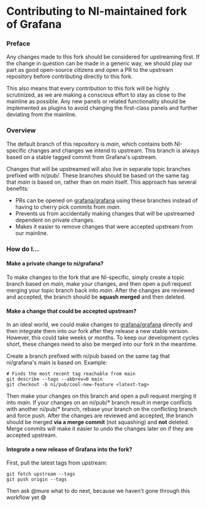# Contributing to NI-maintained fork of Grafana

### Preface

Any changes made to this fork should be considered for upstreaming first. If the change in question can be made in a generic way, we should play our part as good open-source citizens and open a PR to the upstream repository before contributing directly to this fork.

This also means that every contribution to this fork will be highly scrutinized, as we are making a conscious effort to stay as close to the mainline as possible. Any new panels or related functionality should be implemented as plugins to avoid changing the first-class panels and further deviating from the mainline.

### Overview

The default branch of this repository is _main_, which contains both NI-specific changes and changes we intend to upstream. This branch is always based on a stable tagged commit from Grafana's upstream.

Changes that will be upstreamed will also live in separate topic branches prefixed with _ni/pub/_. These branches should be based on the same tag that _main_ is based on, rather than on _main_ itself. This approach has several benefits:
- PRs can be opened on [grafana/grafana](https://github.com/grafana/grafana) using these branches instead of having to cherry pick commits from _main_.
- Prevents us from accidentally making changes that will be upstreamed dependent on private changes.
- Makes it easier to remove changes that were accepted upstream from our mainline.

### How do I...

#### Make a private change to ni/grafana?

To make changes to the fork that are NI-specific, simply create a topic branch based on _main_, make your changes, and then open a pull request merging your topic branch back into _main_. After the changes are reviewed and accepted, the branch should be **squash merged** and then deleted.

#### Make a change that could be accepted upstream?

In an ideal world, we could make changes to [grafana/grafana](https://github.com/grafana/grafana) directly and then integrate them into our fork after they release a new stable version. However, this could take weeks or months. To keep our development cycles short, these changes need to also be merged into our fork in the meantime.

Create a branch prefixed with ni/pub based on the same tag that ni/grafana's main is based on. Example:
```
# Finds the most recent tag reachable from main
git describe --tags --abbrev=0 main
git checkout -b ni/pub/cool-new-feature <latest-tag>
```

Then make your changes on this branch and open a pull request merging it into _main_. If your changes on an ni/pub/* branch result in merge conflicts with another ni/pub/* branch, rebase your branch on the conflicting branch and force push. After the changes are reviewed and accepted, the branch should be merged **via a merge commit** (not squashing) and **not** deleted. Merge commits will make it easier to undo the changes later on if they are accepted upstream.

#### Integrate a new release of Grafana into the fork?

First, pull the latest tags from upstream:
```
git fetch upstream --tags
git push origin --tags
```
Then ask @mure what to do next, because we haven't gone through this workflow yet 😅

